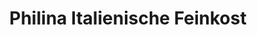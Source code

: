 ---
title: "Philina Italienische Feinkost"
url: /friedberg/philina-italienische-feinkost/
shop: Gemüse & Obst
---